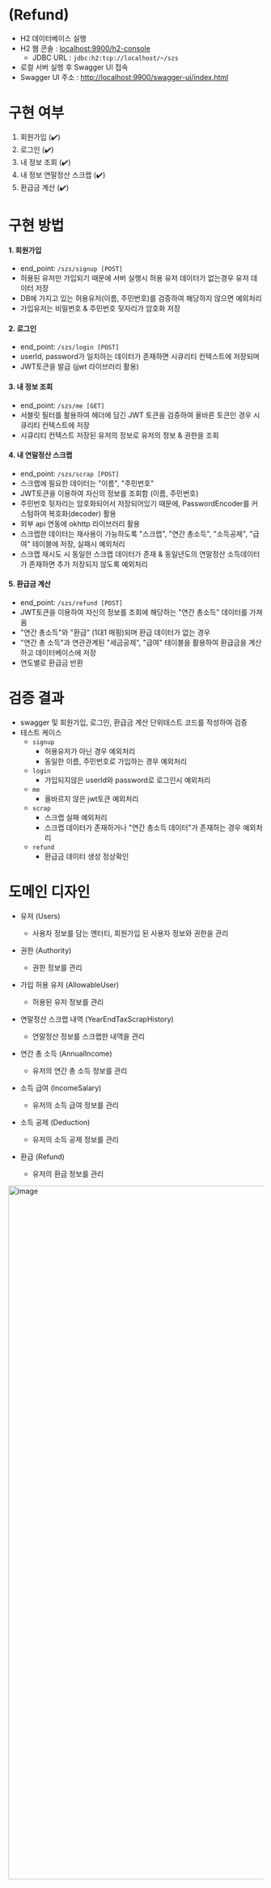# (Refund)

- H2 데이터베이스 실행
- H2 웹 콘솔 : [localhost:9900/h2-console](http://localhost:9900/h2-console)
  - JDBC URL : `jdbc:h2:tcp://localhost/~/szs`
- 로컬 서버 실행 후 Swagger UI 접속
- Swagger UI 주소 : [http://localhost:9900/swagger-ui/index.html](http://localhost:9900/swagger-ui/index.html)

# 구현 여부
1. 회원가입 (✔️)
2. 로그인 (✔️)
3. 내 정보 조회 (✔️)
4. 내 정보 연말정산 스크랩 (✔️)
5. 환급금 계산 (✔️)

# 구현 방법
#### 1. 회원가입

- end_point: `/szs/signup [POST]`
- 허용된 유저만 가입되기 때문에 서버 실행시 허용 유저 데이터가 없는경우 유저 데이터 저장
- DB에 가지고 있는 허용유저(이름, 주민번호)를 검증하여 해당하지 않으면 예외처리
- 가입유저는 비밀번호 & 주민번호 뒷자리가 암호화 저장

#### 2. 로그인

- end_point: `/szs/login [POST]`
- userId, password가 일치하는 데이터가 존재하면 시큐리티 컨텍스트에 저장되며
- JWT토큰을 발급 (jjwt 라이브러리 활용)

#### 3. 내 정보 조회

- end_point: `/szs/me [GET]`
- 서블릿 필터를 활용하여 헤더에 담긴 JWT 토큰을 검증하여 올바른 토큰인 경우 시큐리티 컨텍스트에 저장
- 시큐리티 컨텍스트 저장된 유저의 정보로 유저의 정보 & 권한을 조회

#### 4. 내 연말정산 스크랩

- end_point: `/szs/scrap [POST]`
- 스크랩에 필요한 데이터는 "이름", "주민번호"
- JWT토큰을 이용하여 자신의 정보를 조회함 (이름, 주민번호)
- 주민번호 뒷자리는 암호화되어서 저장되어있기 때문에, PasswordEncoder를 커스텀하여 복호화(decoder) 활용
- 외부 api 연동에 okhttp 라이브러리 활용
- 스크랩한 데이터는 재사용이 가능하도록 "스크랩", "연간 총소득", "소득공제", "급여" 테이블에 저장, 실패시 예외처리
- 스크랩 재시도 시 동일한 스크랩 데이터가 존재 & 동일년도의 연말정산 소득데이터가 존재하면 추가 저장되지 않도록 예외처리

#### 5. 환급금 계산

- end_point: `/szs/refund [POST]`
- JWT토큰을 이용하여 자신의 정보를 조회에 해당하는 "연간 총소득" 데이터를 가져옴
- "연간 총소득"와 "환급" (1대1 매핑)되며 환급 데이터가 없는 경우
- "연간 총 소득"과 연관관계된 "세금공제", "급여" 테이블을 활용하여 환급금을 계산하고 데이터베이스에 저장
- 연도별로 환급금 반환

# 검증 결과

- swagger 및 회원가입, 로그인, 환급금 계산 단위테스트 코드를 작성하여 검증
- 테스트 케이스
  - `signup`
    - 허용유저가 아닌 경우 예외처리
    - 동일한 이름, 주민번호로 가입하는 경우 예외처리
  - `login`
    - 가입되지않은 userId와 password로 로그인시 예외처리
  - `me`
    - 올바르지 않은 jwt토큰 예외처리
  - `scrap`
    - 스크랩 실패 예외처리
    - 스크랩 데이터가 존재하거나 "연간 총소득 데이터"가 존재하는 경우 예외처리
  - `refund`
    - 환급금 데이터 생성 정상확인

# 도메인 디자인

  * 유저 (Users)
    - 사용자 정보를 담는 엔터티, 회원가입 된 사용자 정보와 권한을 관리
  
  * 권한 (Authority)
    - 권한 정보를 관리
  
  * 가입 허용 유저 (AllowableUser)
    - 허용된 유저 정보를 관리
  
  * 연말정산 스크랩 내역 (YearEndTaxScrapHistory)
    - 연말정산 정보를 스크랩한 내역을 관리
  
  * 연간 총 소득 (AnnualIncome)
    - 유저의 연간 총 소득 정보를 관리
   
  * 소득 급여 (IncomeSalary)
    - 유저의 소득 급여 정보를 관리
  
  * 소득 공제 (Deduction)
    - 유저의 소득 공제 정보를 관리
  
  * 환급 (Refund)
    - 유저의 환급 정보를 관리

<img width="1372" alt="image" src="https://github.com/ljh468/refund_project/assets/64997253/9613901a-40e0-4227-9641-0733e688923e">



